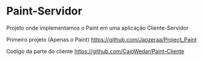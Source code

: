 # Paint-Servidor
Projeto onde implementamos o Paint em uma aplicação Cliente-Servidor

Primeiro projeto (Apenas o Paint) https://github.com/Jaozeraa/Project_Paint

Codigo da parte do cliente https://github.com/CaioWedar/Paint-Cliente

